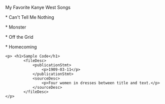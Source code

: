 <?xml version="1.0" encoding="UTF-8"?>

<p>
    <teiHeader>My Favorite Kanye West Songs</teiHeader>
    <p>* Can't Tell Me Nothing</p>
    <p>* Monster</p>
    <p>* Off the Grid</p>
    <p>* Homecoming</p>
    
    <p> <h1>Sample Code</h1>
            <fileDesc>
                <publicationStmt>
                    <p>1909-03-11</p>
                </publicationStmt>
                <sourceDesc>
                    <p>Four women in dresses between title and text.</p>
                </sourceDesc>
            </fileDesc>
    </p>
    
</p>
